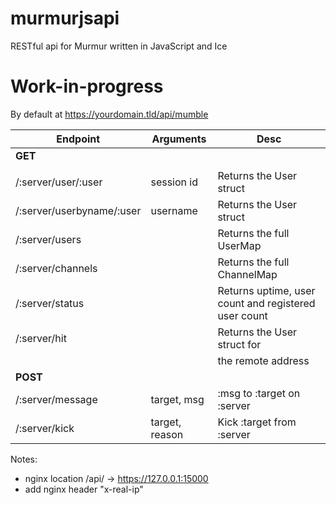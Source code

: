 # murmurjsapi
RESTful api for Murmur written in JavaScript and Ice

# Work-in-progress

By default at https://yourdomain.tld/api/mumble

| Endpoint              	|    Arguments                  | Desc                          			|
|---                    	|---                            |---                            			|
| **GET**               	|                               |                               			|
|                       	|                               |                               			|
| /:server/user/:user   	| session id                    | Returns the User struct				|
| /:server/userbyname/:user	| username			| Returns the User struct				|
| /:server/users        	|                               | Returns the full UserMap      			|
| /:server/channels     	|                               | Returns the full ChannelMap   			|
| /:server/status       	|                               | Returns uptime, user count and registered user count  |
| /:server/hit          	|                               | Returns the User struct for   			|
|                       	|                               | the remote address            			|
| **POST**              	|                               |                               			|
| /:server/message      	| target, msg                   | :msg to :target on :server    			|
| /:server/kick         	| target, reason                | Kick :target from :server     			|

Notes:
- nginx location /api/ -> https://127.0.0.1:15000
- add nginx header "x-real-ip"
